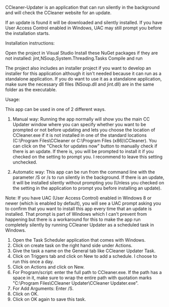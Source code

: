CCleaner-Updater is an application that can run silently in the background and will check the CCleaner website for an update.

If an update is found it will be downloaded and silently installed. If you have User Access Control enabled in Windows, UAC may still prompt you before the installation starts.

Installation instructions:

Open the project in Visual Studio
Install these NuGet packages if they are not installed: jint,NSoup,System.Threading.Tasks
Compile and run

The project also includes an installer project if you want to develop an installer for this application although it isn't needed because it can run as a standalone application. If you do want to use it as a standalone application, make sure the necessary dll files (NSoup.dll and jint.dll) are in the same folder as the executable.

Usage:

This app can be used in one of 2 different ways.

1. Manual way: Running the app normally will show you the main CC Updater window where you can specify whether you want to be prompted or not before updating and lets you choose the location of CCleaner.exe if it is not installed in one of the standard locations (C:\Program Files\CCleaner or C:\Program Files (x86)\CCleaner). You can click on the "Check for updates now" button to manually check if there is an update. If there is, you will be prompted to install it if you checked on the setting to prompt you. I recommend to leave this setting unchecked.

2. Automatic way: This app can be run from the command line with the parameter /S or /s to run silently in the background. If there is an update, it will be installed silently without prompting you (Unless you checked on the setting in the application to prompt you before installing an update).

Note: If you have UAC (User Access Control) enabled in Windows 8 or newer (which is enabled by default), you will see a UAC prompt asking you to confirm that you want to install this app every time that an update is installed. That prompt is part of Windows which I can't prevent from happening but there is a workaround for this to make the app run completely silently by running CCleaner Updater as a scheduled task in Windows.

1. Open the Task Scheduler application that comes with Windows.
2. Click on create task on the right hand side under Actions.
3. Give the task a name on the General tab like CCleaner Updater Task.
4. Click on Triggers tab and click on New to add a schedule. I choose to run this once a day.
5. Click on Actions and click on New.
6. For Program/script: enter the full path to CCleaner.exe. If the path has a space in it, make sure to wrap the entire path with quotation marks "C:\Program Files\CCleaner Updater\CCleaner Updater.exe".
7. For Add Arguments: Enter /S.
8. Click on OK.
9. Click on OK again to save this task.